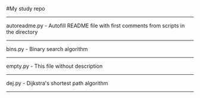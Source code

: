 #My study repo
____
autoreadme.py - Autofill README file with first comments from scripts in the directory
____
bins.py - Binary search algorithm
____
empty.py - This file without description
____
dej.py - Dijkstra's shortest path algorithm
____
